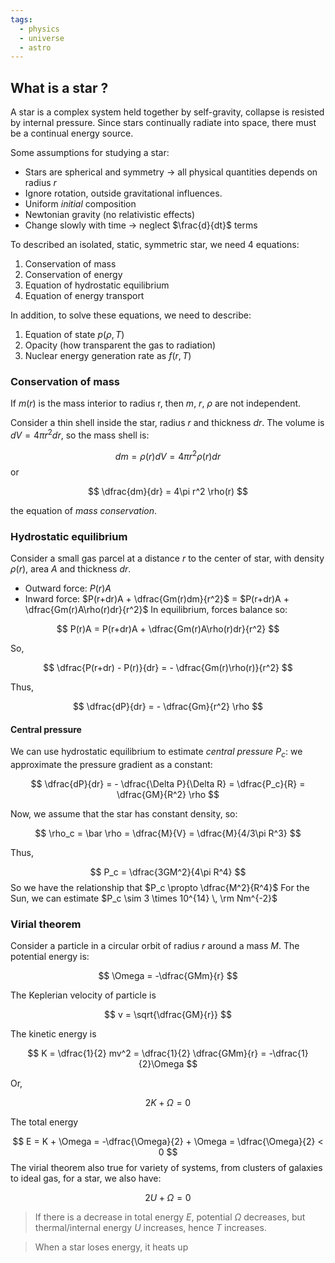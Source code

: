 ```yaml
---
tags:
  - physics
  - universe
  - astro
---
```

## What is a star ?

A star is a complex system held together by self-gravity, collapse is resisted by internal pressure. Since stars continually radiate into space, there must be a continual energy source.

Some assumptions for studying a star:
- Stars are spherical and symmetry $\rightarrow$ all physical quantities depends on radius $r$
- Ignore rotation, outside gravitational influences.
- Uniform *initial* composition
- Newtonian gravity (no relativistic effects)
- Change slowly with time $\rightarrow$ neglect $\frac{d}{dt}$ terms

To described an isolated, static, symmetric star, we need 4 equations:
1. Conservation of mass
2. Conservation of energy
3. Equation of hydrostatic equilibrium
4. Equation of energy transport

In addition, to solve these equations, we need to describe:
1. Equation of state $p(\rho, \, T)$
2. Opacity (how transparent the gas to radiation)
3. Nuclear energy generation rate as $f(r,\, T)$

### Conservation of mass
If $m(r)$ is the mass interior to radius r, then $m$, $r$, $\rho$ are not independent. 

Consider a thin shell inside the star, radius $r$ and thickness $dr$. The volume is $dV = 4\pi r^2 dr$, so the mass shell is:

$$
dm = \rho(r)dV = 4\pi r^2\rho(r)dr
$$
or 

$$
\dfrac{dm}{dr} = 4\pi r^2 \rho(r)
$$

the equation of *mass conservation*.

### Hydrostatic equilibrium
Consider a small gas parcel  at a distance $r$ to the center of star, with density $\rho(r)$, area $A$ and thickness $dr$. 
- Outward force: $P(r) A$
- Inward force: $P(r+dr)A + \dfrac{Gm(r)dm}{r^2}$  = $P(r+dr)A + \dfrac{Gm(r)A\rho(r)dr}{r^2}$ 
In equilibrium, forces balance so:

$$
P(r)A = P(r+dr)A + \dfrac{Gm(r)A\rho(r)dr}{r^2}
$$

So,

$$
\dfrac{P(r+dr) - P(r)}{dr} = - \dfrac{Gm(r)\rho(r)}{r^2}
$$

Thus,

$$
\dfrac{dP}{dr} = - \dfrac{Gm}{r^2} \rho
$$

#### Central pressure
We can use hydrostatic equilibrium to estimate *central pressure* $P_c$: we approximate the pressure gradient as a constant:

$$
\dfrac{dP}{dr} = - \dfrac{\Delta P}{\Delta R} = \dfrac{P_c}{R} = \dfrac{GM}{R^2} \rho
$$

Now, we assume that the star has constant density, so:

$$
\rho_c = \bar \rho = \dfrac{M}{V} = \dfrac{M}{4/3\pi R^3}
$$

Thus,

$$
P_c = \dfrac{3GM^2}{4\pi R^4}
$$
So we have the relationship that $P_c \propto \dfrac{M^2}{R^4}$
For the Sun, we can estimate $P_c \sim 3 \times 10^{14} \, \rm Nm^{-2}$

### Virial theorem 
Consider a particle in a circular orbit of radius $r$ around a mass $M$. 
The potential energy is:

$$
\Omega = -\dfrac{GMm}{r}
$$

The Keplerian velocity of particle is 

$$
v = \sqrt{\dfrac{GM}{r}}
$$

The kinetic energy is 

$$
K = \dfrac{1}{2} mv^2 = \dfrac{1}{2} \dfrac{GMm}{r} = -\dfrac{1}{2}\Omega
$$

Or, 

$$
2K+\Omega = 0
$$

The total energy

$$
E = K + \Omega = -\dfrac{\Omega}{2} + \Omega = \dfrac{\Omega}{2} < 0
$$
The virial theorem also true for variety of systems, from clusters of galaxies to ideal gas, for a star, we also have:

$$
2U + \Omega = 0
$$

> If there is a decrease in total energy $E$, potential $\Omega$ decreases, but thermal/internal energy $U$ increases, hence $T$ increases. 

> When a star loses energy, it heats up
